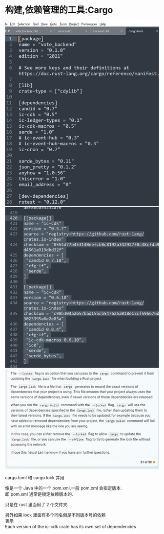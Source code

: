 # 构建,依赖管理的工具:Cargo

![Alt text](image-4.png)  
![Alt text](image-5.png)  
![Alt text](image-3.png)

cargo.toml 和 cargo.lock 并用

像是一个 Java 中的一个 pom.xml,一般 pom.xml 会指定版本.  
即 pom.xml 通常是锁定依赖版本的.

只是在 rust 里面用了 2 个文件夹.

另外如果 lock 里面有多个同名但是不同版本号的依赖  
表示  
Each version of the ic-cdk crate has its own set of dependencies
